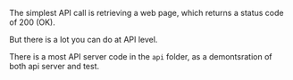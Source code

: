 The simplest API call is retrieving a web page, which returns a status code of 200 (OK).

But there is a lot you can do at API level.

There is a most API server code in the `api` folder, as a demontsration of both api server and test.